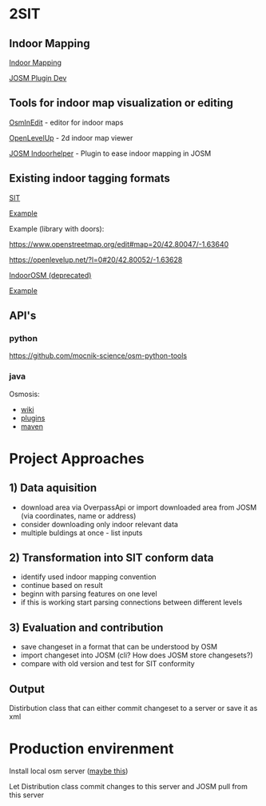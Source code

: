 # 2SIT

## Indoor Mapping
[Indoor Mapping](https://wiki.openstreetmap.org/wiki/Indoor_Mapping)

[JOSM Plugin Dev](https://josm.openstreetmap.de/wiki/DevelopersGuide/DevelopingPlugins)

## Tools for indoor map visualization or editing
[OsmInEdit](https://osminedit.pavie.info/#19/48.13688/-1.69521/0) - editor for indoor maps

[OpenLevelUp](https://openlevelup.net/?l=0#19/53.55290/10.00693) - 2d indoor map viewer

[JOSM Indoorhelper](https://wiki.openstreetmap.org/wiki/JOSM/Plugins/indoorhelper) - Plugin to ease indoor mapping in JOSM

## Existing indoor tagging formats

[SIT](https://wiki.openstreetmap.org/wiki/Simple_Indoor_Tagging)

[Example](https://www.openstreetmap.org/edit#map=19/48.13956/11.56087)

Example (library with doors):

https://www.openstreetmap.org/edit#map=20/42.80047/-1.63640

https://openlevelup.net/?l=0#20/42.80052/-1.63628

[IndoorOSM (deprecated)](https://wiki.openstreetmap.org/wiki/Proposed_features/IndoorOSM)

[Example](https://www.openstreetmap.org/edit#map=20/49.41866/8.67497)

## API's
### python
https://github.com/mocnik-science/osm-python-tools

### java
Osmosis:
- [wiki](https://wiki.openstreetmap.org/wiki/Osmosis)
- [plugins](https://wiki.openstreetmap.org/wiki/Osmosis/Writing_Plugins)
- [maven](https://mvnrepository.com/artifact/org.openstreetmap.osmosis)


# Project Approaches
## 1) Data aquisition
- download area via OverpassApi or import downloaded area from JOSM (via coordinates, name or address)
- consider downloading only indoor relevant data
- multiple buldings at once - list inputs

## 2) Transformation into SIT conform data
- identify used indoor mapping convention
- continue based on result
- beginn with parsing features on one level
- if this is working start parsing connections between different levels

## 3) Evaluation and contribution
- save changeset in a format that can be understood by OSM
- import changeset into JOSM (cli? How does JOSM store changesets?)
- compare with old version and test for SIT conformity

## Output
Distirbution class that can either commit changeset to a server or save it as xml

# Production envirenment
Install local osm server ([maybe this](https://wiki.openstreetmap.org/wiki/Setting_up_a_local_copy_of_the_OpenStreetMap_database,_kept_up_to_date_with_minutely_diffs))

Let Distribution class commit changes to this server and JOSM pull from this server
